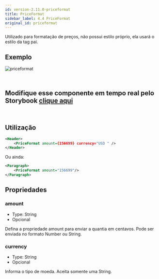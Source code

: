 ```yaml
---
id: version-2.11.0-priceformat
title: PriceFormat
sidebar_label: 4.4 PriceFormat
original_id: priceformat
---
```


Utilizado para formatação de preços, não possui estilo próprio, ela usará o estilo da tag pai.

## Exemplo

![priceformat](assets/images_components/v2.0.0/priceformat.jpg)

<br>

## Modifique esse componente em tempo real pelo Storybook [clique aqui](https://ame-miniapp-components.calindra.com.br/storybook/?path=/story/textos-priceformat--basic)

<br>

## Utilização

```xml
<Header>
    <PriceFormat amount={156699} currency="USD " />
</Header>
```

Ou ainda:

```xml
<Paragraph>
    <PriceFormat amount="156699"/>
</Paragraph>
```

## Propriedades

### amount

- Type: String
- Opcional

Defina a propriedade amount para enviar a quantia em centavos.
Pode ser enviada no formato Number ou String.

### currency

- Type: String
- Opcional

Informa o tipo de moeda.
Aceita somente uma String.
